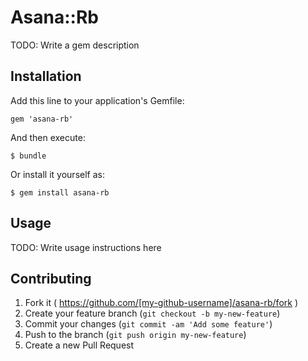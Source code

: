 # Asana::Rb

TODO: Write a gem description

## Installation

Add this line to your application's Gemfile:

    gem 'asana-rb'

And then execute:

    $ bundle

Or install it yourself as:

    $ gem install asana-rb

## Usage

TODO: Write usage instructions here

## Contributing

1. Fork it ( https://github.com/[my-github-username]/asana-rb/fork )
2. Create your feature branch (`git checkout -b my-new-feature`)
3. Commit your changes (`git commit -am 'Add some feature'`)
4. Push to the branch (`git push origin my-new-feature`)
5. Create a new Pull Request

